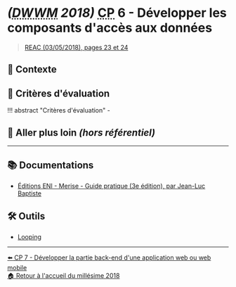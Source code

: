 # _(<abbr title="Développeur Web et Web Mobile">DWWM</abbr> 2018)_ <abbr title="Compétence Professionnelle">CP</abbr> 6 - Développer les composants d'accès aux données
> [REAC (03/05/2018), pages 23 et 24](https://www.banque.di.afpa.fr/EspaceEmployeursCandidatsActeurs/EGPResultat.aspx?ct=01280m03&type=t)

## 🚀 Contexte


## 📝 Critères d'évaluation
!!! abstract "Critères d'évaluation"
    - 

## 🤯 Aller plus loin _(hors référentiel)_

---

## 📚 Documentations
- [Éditions ENI - Merise - Guide pratique (3e édition), par Jean-Luc Baptiste](https://www.editions-eni.fr/livre/merise-guide-pratique-3e-edition-modelisation-des-donnees-et-des-traitements-manipulations-avec-le-langage-sql-9782409015342)

## 🛠 Outils
- [Looping](https://www.looping.fr/)

---

[⬅️ <abbr title="Compétence Professionnelle">CP</abbr> 7 - Développer la partie back-end d'une application web ou web mobile](cp-7-developper-la-partie-back-end-d-une-application-web-ou-web-mobile.md)  
[🏠 Retour à l'accueil du millésime 2018](index.md)